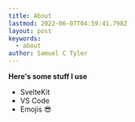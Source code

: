 ```yaml
---
title: About
lastmod: 2022-06-07T04:59:41.798Z
layout: post
keywords:
  - about
author: Samuel C Tyler
---
```


**Here's some stuff I use**

- SvelteKit
- VS Code
- Emojis 😎
